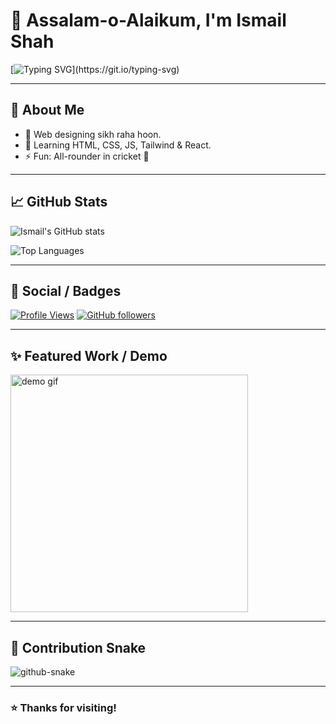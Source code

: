 # 👋 Assalam-o-Alaikum, I'm Ismail Shah

[![Typing SVG](https://readme-typing-svg.herokuapp.com?size=26&duration=3000&color=F75C7E&lines=Welcome+to+my+GitHub;I+build+cool+web+designs+%26+projects;Open+to+collab!)](https://git.io/typing-svg)

---

## 🚀 About Me
- 🔭 Web designing sikh raha hoon.
- 🌱 Learning HTML, CSS, JS, Tailwind & React.
- ⚡ Fun: All-rounder in cricket 🏏

---

## 📈 GitHub Stats
![Ismail's GitHub stats](https://github-readme-stats.vercel.app/api?username=ismailshah20&show_icons=true&theme=radical)

![Top Languages](https://github-readme-stats.vercel.app/api/top-langs/?username=ismailshah20&layout=compact&theme=radical)

---

## 🔔 Social / Badges
[![Profile Views](https://komarev.com/ghpvc/?username=ismailshah20&color=blue)](https://github.com/ismailshah20)
[![GitHub followers](https://img.shields.io/github/followers/ismailshah20?label=Follow&style=social)](https://github.com/ismailshah20)

---

## ✨ Featured Work / Demo
<img src="https://media.giphy.com/media/L1R1tvI9svkIWwpVYr/giphy.gif" width="380" alt="demo gif">

---

## 🐍 Contribution Snake
<picture>
  <source media="(prefers-color-scheme: dark)" srcset="https://raw.githubusercontent.com/ismailshah20/ismailshah20/output/github-snake-dark.svg" />
  <source media="(prefers-color-scheme: light)" srcset="https://raw.githubusercontent.com/ismailshah20/ismailshah20/output/github-snake.svg" />
  <img alt="github-snake" src="https://raw.githubusercontent.com/ismailshah20/ismailshah20/output/github-snake.svg" />
</picture>

---

### ⭐ Thanks for visiting!
